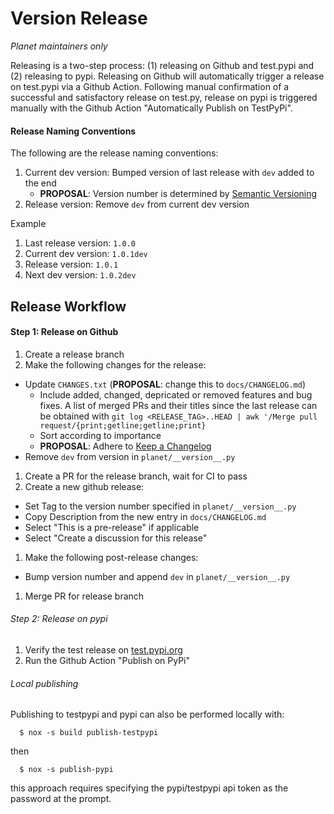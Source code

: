 # Version Release

*Planet maintainers only*

Releasing is a two-step process: (1) releasing on Github and test.pypi and (2) releasing to pypi. Releasing on Github will automatically trigger a release on test.pypi via a Github Action. Following manual confirmation of a successful and satisfactory release on test.py, release on pypi is triggered manually with the Github Action "Automatically Publish on TestPyPi".

#### Release Naming Conventions

The following are the release naming conventions:

1. Current dev version: Bumped version of last release with `dev` added to the end
    * **PROPOSAL**: Version number is determined by [Semantic Versioning](https://semver.org/spec/v2.0.0.html)
1. Release version: Remove `dev` from current dev version

Example
1. Last release version: `1.0.0`
1. Current dev version: `1.0.1dev`
1. Release version: `1.0.1`
1. Next dev version: `1.0.2dev`

## Release Workflow

#### Step 1: Release on Github



1. Create a release branch
1. Make the following changes for the release:
  * Update `CHANGES.txt` (**PROPOSAL**: change this to `docs/CHANGELOG.md`)
    * Include added, changed, depricated or removed features and bug fixes.
       A list of merged PRs and their titles since the last release can be obtained with `git log <RELEASE_TAG>..HEAD | awk '/Merge pull request/{print;getline;getline;print}`
    * Sort according to importance
    * **PROPOSAL**: Adhere to [Keep a Changelog](https://keepachangelog.com/)
  * Remove `dev` from version in `planet/__version__.py`
1. Create a PR for the release branch, wait for CI to pass
1. Create a new github release:
  * Set Tag to the version number specified in `planet/__version__.py`
  * Copy Description from the new entry in `docs/CHANGELOG.md`
  * Select "This is a pre-release" if applicable
  * Select "Create a discussion for this release"
1. Make the following post-release changes:
  * Bump version number and append `dev` in `planet/__version__.py`

1. Merge PR for release branch

###### Step 2: Release on pypi

1. Verify the test release on [test.pypi.org](https://test.pypi.org/project/planet/)
1. Run the Github Action "Publish on PyPi"

###### Local publishing

Publishing to testpypi and pypi can also be performed locally with:

```console
  $ nox -s build publish-testpypi
```
then
```console
  $ nox -s publish-pypi
```
this approach requires specifying the pypi/testpypi api token as the password at the prompt.
